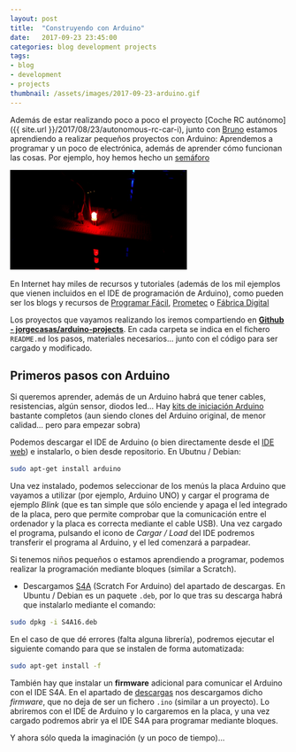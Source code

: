 ```yaml
---
layout: post
title:  "Construyendo con Arduino"
date:   2017-09-23 23:45:00
categories: blog development projects
tags:
- blog
- development
- projects
thumbnail: /assets/images/2017-09-23-arduino.gif
---
```


Además de estar realizando poco a poco el proyecto [Coche RC autónomo]({{ site.url }}/2017/08/23/autonomous-rc-car-i), junto con [Bruno](https://twitter.com/brunocasasabos) estamos aprendiendo a realizar pequeños proyectos con Arduino: Aprendemos a programar y un poco de electrónica, además de aprender cómo funcionan las cosas. Por ejemplo, hoy hemos hecho un [semáforo](https://github.com/jorgecasas/arduino-projects/tree/master/street_light)

![Arduino](/assets/images/2017-09-23-arduino.gif)

En Internet hay miles de recursos y tutoriales (además de los mil ejemplos que vienen incluidos en el IDE de programación de Arduino), como pueden ser los blogs y recursos de [Programar Fácil](https://programarfacil.com/), [Prometec](https://www.prometec.net/indice-tutoriales) o [Fábrica Digital](https://fabricadigital.org/courses)

Los proyectos que vayamos realizando los iremos compartiendo en **[Github - jorgecasas/arduino-projects](https://github.com/jorgecasas/arduino-projects)**. En cada carpeta se indica en el fichero `README.md` los pasos, materiales necesarios... junto con el código para ser cargado y modificado.

## Primeros pasos con Arduino

Si queremos aprender, además de un Arduino habrá que tener cables, resistencias, algún sensor, diodos led... Hay [kits de iniciación Arduino](http://amzn.to/2ykLOr8) bastante completos (aun siendo clones del Arduino original, de menor calidad... pero para empezar sobra)

Podemos descargar el IDE de Arduino (o bien directamente desde el [IDE web](https://www.arduino.cc/en/main/software)) e instalarlo, o bien desde repositorio. En Ubutnu / Debian:

```bash
sudo apt-get install arduino
```

Una vez instalado, podemos seleccionar de los menús la placa Arduino que vayamos a utilizar (por ejemplo, Arduino UNO) y cargar el programa de ejemplo _Blink_ (que es tan simple que sólo enciende y apaga el led integrado de la placa, pero que permite comprobar que la comunicación entre el ordenador y la placa es correcta mediante el cable USB). Una vez cargado el programa, pulsando el icono de _Cargar / Load_ del IDE podremos transferir el programa al Arduino, y el led comenzará a parpadear.
 
Si tenemos niños pequeños o estamos aprendiendo a programar, podemos realizar la programación mediante bloques (similar a Scratch).

* Descargamos [S4A](http://s4a.cat/) (Scratch For Arduino) del apartado de descargas. En Ubuntu / Debian es un paquete `.deb`, por lo que tras su descarga habrá que instalarlo mediante el comando:

```bash
sudo dpkg -i S4A16.deb
```

En el caso de que dé errores (falta alguna librería), podremos ejecutar el siguiente comando para que se instalen de forma automatizada:

```bash
sudo apt-get install -f
```

También hay que instalar un **firmware** adicional para comunicar el Arduino con el IDE S4A. En el apartado de [descargas](http://s4a.cat/) nos descargamos dicho _firmware_, que no deja de ser un fichero `.ino` (similar a un proyecto). Lo abriremos con el IDE de Arduino y lo cargaremos en la placa, y una vez cargado podremos abrir ya el IDE S4A para programar mediante bloques.

Y ahora sólo queda la imaginación (y un poco de tiempo)...
